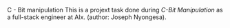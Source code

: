 C - Bit manipulation
This is a projext task done during *C-Bit Manipulation* as a full-stack engineer at Alx. (author: Joseph Nyongesa).
